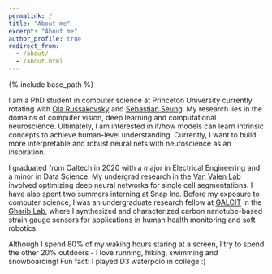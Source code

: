 ```yaml
---
permalink: /
title: "About me"
excerpt: "About me"
author_profile: true
redirect_from: 
  - /about/
  - /about.html
---
```

{% include base_path %}

I am a PhD student in computer science at Princeton University currently rotating with [Ola Russakovsky](https://www.cs.princeton.edu/~olgarus/) and [Sebastian Seung](https://seunglab.org/). My research lies in the domains of computer vision, deep learning and computational neuroscience. Ultimately, I am interested in if/how models can learn intrinsic concepts to achieve human-level understanding. Currently, I want to build more interpretable and robust neural nets with neuroscience as an inspiration. 

I graduated from Caltech in 2020 with a major in Electrical Engineering and a minor in Data Science. My undergrad research in the [Van Valen Lab](http://www.vanvalen.caltech.edu/) involved optimizing deep neural networks for single cell segmentations. I have also spent two summers interning at Snap Inc. Before my exposure to computer science, I was an undergraduate research fellow at [GALCIT](https://galcit.caltech.edu/) in the [Gharib Lab](https://www.gharib.caltech.edu/), where I synthesized and characterized carbon nanotube-based strain gauge sensors for applications in human health monitoring and soft robotics.

Although I spend 80% of my waking hours staring at a screen, I try to spend the other 20% outdoors - I love running, hiking, swimming and snowboarding! Fun fact: I played D3 waterpolo in college :) 


